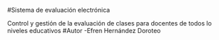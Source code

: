 #Sistema de evaluación electrónica

Control y gestión de la evaluación de clases para docentes de todos lo niveles educativos
#Autor
-Efren Hernández Doroteo